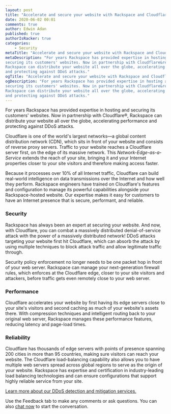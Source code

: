 ```yaml
---
layout: post
title: "Accelerate and secure your website with Rackspace and Cloudflare"
date: 2020-06-02 00:01
comments: true
author: Edwin Adan
published: true
authorIsRacker: true
categories:
    - Security
metaTitle: "Accelerate and secure your website with Rackspace and Cloudflare"
metaDescription: "For years Rackspace has provided expertise in hosting and
securing its customers' websites. Now in partnership with Cloudflare&reg;,
Rackspace can distribute your website all over the globe, accelerating performance
and protecting against DDoS attacks."
ogTitle: "Accelerate and secure your website with Rackspace and Cloudflare"
ogDescription: "For years Rackspace has provided expertise in hosting and
securing its customers' websites. Now in partnership with Cloudflare&reg;,
Rackspace can distribute your website all over the globe, accelerating performance
and protecting against DDoS attacks."
---
```


For years Rackspace has provided expertise in hosting and securing its customers'
websites. Now in partnership with Cloudflare&reg;, Rackspace can distribute your
website all over the globe, accelerating performance and protecting against DDoS
attacks.

<!-- more -->

Cloudflare is one of the world's largest networks&mdash;a global content
distribution network (CDN), which sits in front of your website and consists of
reverse proxy servers. Traffic to your website reaches a Cloudflare server first,
on the edge of its massive network. This *Network-Edge-as-a-Service* extends the
reach of your site, bringing it and your Internet properties closer to your site
visitors and therefore making access faster.

Because it processes over 10% of all Internet traffic, Cloudflare can build
real-world intelligence on data transmissions over the Internet and how well
they perform. Rackspace engineers have trained on Cloudflare's features and
configuration to manage its powerful capabilities alongside your Rackspace-hosted
website. Our expertise makes it easy for customers to have an Internet presence
that is secure, performant, and reliable.

### Security

Rackspace has always been an expert at securing your website. And now, with
Cloudflare, you can combat a massively distributed denial-of-service attack with
the power of a massively distributed network! DDoS attacks targeting your website
first hit Cloudflare, which can absorb the attack by using multiple techniques
to block attack traffic and allow legitimate traffic through.

Security policy enforcement no longer needs to be one packet hop in front of your
web server. Rackspace can manage your next-generation firewall rules, which
enforces at the Cloudflare edge, closer to your site visitors and attackers,
before traffic gets even remotely close to your web server.

### Performance

Cloudflare accelerates your website by first having its edge servers close to
your site's visitors and second caching as much of your website's assets there.
With compression techniques and intelligent routing back to your original web
server, Rackspace manages these performance features, reducing latency and
page-load times.

### Reliability

Cloudflare has thousands of edge servers with points of presence spanning 200
cities in more than 95 countries, making sure visitors can reach your website.
The Cloudflare load-balancing capability also allows you to have multiple web
servers spread across global regions to serve as the origin of your website.
Rackspace has expertise and certification in industry-leading load balancing
technologies and can ensure configurations that support highly reliable service
from your site.

<a class="cta purple" id="cta" href="https://www.rackspace.com/en-gb/security/tools/ddos-mitigation">Learn more about our DDoS detection and mitigation services.</a>

Use the Feedback tab to make any comments or ask questions. You can also
[chat now](https://www.rackspace.com/#chat) to start the conversation.
